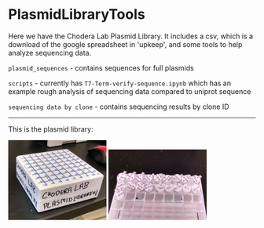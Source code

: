 # PlasmidLibraryTools

Here we have the Chodera Lab Plasmid Library. It includes a csv, which is a download of the google spreadsheet in 'upkeep', and some tools to help analyze sequencing data.

`plasmid_sequences` - contains sequences for full plasmids 

`scripts` - currently has `T7-Term-verify-sequence.ipynb` which has an example rough analysis of sequencing data compared to uniprot sequence 

`sequencing data by clone` - contains sequencing results by clone ID

---

This is the plasmid library:

<img src="img/PlasmidLibrary1.png" width="200" />
<img src="img/PlasmidLibrary1-tubes.png" width="200" />

